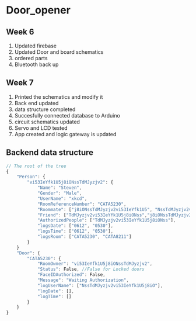 # Door_opener

## Week 6
1. Updated firebase
2. Updated Door and board schematics
3. ordered parts
4. Bluetooth back up

## Week 7
1. Printed the schematics and modify it
2. Back end updated
3. data structure completed
4. Succesfully connected database to Arduino
5. circuit schematics updated
6. Servo and LCD tested
7. App created and logic gateway is updated

## Backend data structure
```javascript
// The root of the tree
{
    "Person": {
        "vi53IeYfk1U5j8iONssTdMJyzjv2": {
            "Name": "Steven",
            "Gender": "Male",
            "UserName": "xkcd",
            "RoomReferenceNumber": "CATA5230",
            "Roommate": ["j8iONssTdMJyzjv2vi53IeYfk1U5", "NssTdMJyzjv2vi53IeYfk1U5j8iO"],
            "Friend": ["TdMJyzjv2vi53IeYfk1U5j8iONss","j8iONssTdMJyzjv2vi53IeYfk1U5", "NssTdMJyzjv2vi53IeYfk1U5j8iO"],
            "AuthorizedPeople": ["TdMJyzjv2vi53IeYfk1U5j8iONss"],
            "logsDate": ["0612", "0530"],
            "logsTime": ["0612", "0530"],
            "logsRoom": ["CATA5230", "CATA8211"]
        }
    }
    "Door": {
        "CATA5230": {
            "RoomOwner": "vi53IeYfk1U5j8iONssTdMJyzjv2",
            "Status": False, //False for Locked doors
            "FaceIDAuthorized": False,
            "Message": "Waiting Authorization",
            "logUserName": ["NssTdMJyzjv2vi53IeYfk1U5j8iO"],
            "logDate": [],
            "logTime": []
        }
    }
}
```
